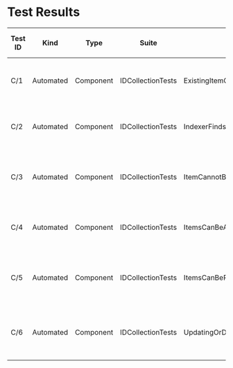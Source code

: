 # Test Results

| Test ID | Kind | Type | Suite | Test Case | Description | Last successful run | Runtime | Latest result |
| ----- | ----- | ----- | ----- | ----- | ----- | ----- | ----- | ----- |
| C/1 | Automated | Component | IDCollectionTests | ExistingItemCanBeUpdated | An added item can be modified via IDCollection | 2025-01-11 | 85 ms | Passed |
| C/2 | Automated | Component | IDCollectionTests | IndexerFindsExistingItems | An added item can be accessed by id with indexer | 2025-01-11 | < 1 ms | Passed |
| C/3 | Automated | Component | IDCollectionTests | ItemCannotBeAddedTwice | An already added item cannot be added to IDCollection again | 2025-01-11 | < 1 ms | Passed |
| C/4 | Automated | Component | IDCollectionTests | ItemsCanBeAdded | Adding an item to IDCollection increases its size | 2025-01-11 | < 1 ms | Passed |
| C/5 | Automated | Component | IDCollectionTests | ItemsCanBeRemoved | Removing an item from IDCollection decreases its size | 2025-01-11 | 4900 ms | Passed |
| C/6 | Automated | Component | IDCollectionTests | UpdatingOrDeletingNotExistingItemReturnsFalse | Cannot remove or update not added item in IDCollection | 2025-01-11 | 93 ms | Passed |
